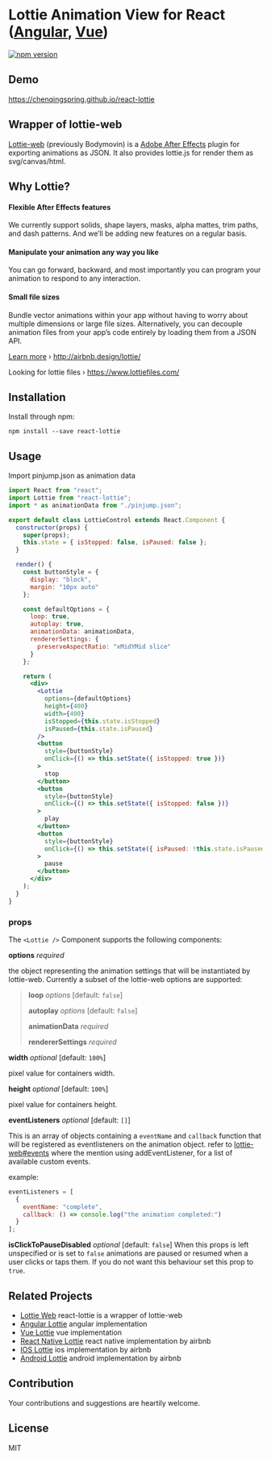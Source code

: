 # Lottie Animation View for React ([Angular](https://github.com/chenqingspring/ng-lottie), [Vue](https://github.com/chenqingspring/vue-lottie))

[![npm version](https://badge.fury.io/js/react-lottie.svg)](http://badge.fury.io/js/react-lottie)

## Demo

https://chenqingspring.github.io/react-lottie

## Wrapper of lottie-web

[Lottie-web](https://github.com/airbnb/lottie-web#plugin-installation) (previously Bodymovin) is a [Adobe After Effects](http://www.adobe.com/products/aftereffects.html) plugin for exporting animations as JSON. It also provides lottie.js for render them as svg/canvas/html.

## Why Lottie?

#### Flexible After Effects features

We currently support solids, shape layers, masks, alpha mattes, trim paths, and dash patterns. And we’ll be adding new features on a regular basis.

#### Manipulate your animation any way you like

You can go forward, backward, and most importantly you can program your animation to respond to any interaction.

#### Small file sizes

Bundle vector animations within your app without having to worry about multiple dimensions or large file sizes. Alternatively, you can decouple animation files from your app’s code entirely by loading them from a JSON API.

[Learn more](http://airbnb.design/introducing-lottie/) › http://airbnb.design/lottie/

Looking for lottie files › https://www.lottiefiles.com/

## Installation

Install through npm:

```
npm install --save react-lottie
```

## Usage

Import pinjump.json as animation data

```jsx
import React from "react";
import Lottie from "react-lottie";
import * as animationData from "./pinjump.json";

export default class LottieControl extends React.Component {
  constructor(props) {
    super(props);
    this.state = { isStopped: false, isPaused: false };
  }

  render() {
    const buttonStyle = {
      display: "block",
      margin: "10px auto"
    };

    const defaultOptions = {
      loop: true,
      autoplay: true,
      animationData: animationData,
      rendererSettings: {
        preserveAspectRatio: "xMidYMid slice"
      }
    };

    return (
      <div>
        <Lottie
          options={defaultOptions}
          height={400}
          width={400}
          isStopped={this.state.isStopped}
          isPaused={this.state.isPaused}
        />
        <button
          style={buttonStyle}
          onClick={() => this.setState({ isStopped: true })}
        >
          stop
        </button>
        <button
          style={buttonStyle}
          onClick={() => this.setState({ isStopped: false })}
        >
          play
        </button>
        <button
          style={buttonStyle}
          onClick={() => this.setState({ isPaused: !this.state.isPaused })}
        >
          pause
        </button>
      </div>
    );
  }
}
```

### props

The `<Lottie />` Component supports the following components:

**options** _required_

the object representing the animation settings that will be instantiated by lottie-web. Currently a subset of the lottie-web options are supported:

> **loop** _options_ [default: `false`]
>
> **autoplay** _options_ [default: `false`]
>
> **animationData** _required_
>
> **rendererSettings** _required_

**width** _optional_ [default: `100%`]

pixel value for containers width.

**height** _optional_ [default: `100%`]

pixel value for containers height.

**eventListeners** _optional_ [default: `[]`]

This is an array of objects containing a `eventName` and `callback` function that will be registered as eventlisteners on the animation object. refer to [lottie-web#events](https://github.com/airbnb/lottie-web#events) where the mention using addEventListener, for a list of available custom events.

example:

```jsx
eventListeners = [
  {
    eventName: "complete",
    callback: () => console.log("the animation completed:")
  }
];
```

**isClickToPauseDisabled** *optional* [default: `false`]
When this props is left unspecified or is set to `false` animations are paused or resumed when a user clicks or taps them. If you do not want this behaviour set this prop to `true`.

## Related Projects

- [Lottie Web](https://github.com/airbnb/lottie-web) react-lottie is a wrapper of lottie-web
- [Angular Lottie](https://github.com/chenqingspring/ng-lottie) angular implementation
- [Vue Lottie](https://github.com/chenqingspring/vue-lottie) vue implementation
- [React Native Lottie](https://github.com/airbnb/lottie-react-native) react native implementation by airbnb
- [IOS Lottie](https://github.com/airbnb/lottie-ios) ios implementation by airbnb
- [Android Lottie](https://github.com/airbnb/lottie-android) android implementation by airbnb

## Contribution

Your contributions and suggestions are heartily welcome.

## License

MIT
